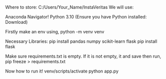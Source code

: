 Where to store: C:/Users/Your_Name/InstaVeritas
We will use:

Anaconda Navigator!
Python 3.10 (Ensure you have Python installed: Download)

Firstly make an env using,
python -m venv venv

Necessary Libraries:
pip install pandas numpy scikit-learn flask
pip install flask

Make sure requirements.txt is empty. If it is not empty, it and save
then run,
pip freeze > requirements.txt


Now how to run it!
venv/scripts/activate
python app.py
